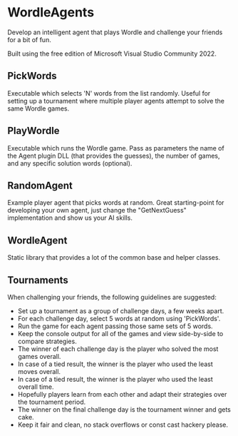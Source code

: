 # WordleAgents

Develop an intelligent agent that plays Wordle and challenge your friends for a bit of fun.

Built using the free edition of Microsoft Visual Studio Community 2022.

## PickWords
Executable which selects 'N' words from the list randomly. Useful for setting up a tournament where multiple player agents attempt to solve the same Wordle games.

## PlayWordle
Executable which runs the Wordle game. Pass as parameters the name of the Agent plugin DLL (that provides the guesses), the number of games, and any specific solution words (optional).

## RandomAgent
Example player agent that picks words at random. Great starting-point for developing your own agent, just change the "GetNextGuess" implementation and show us your AI skills.

## WordleAgent
Static library that provides a lot of the common base and helper classes.

## Tournaments
When challenging your friends, the following guidelines are suggested:
- Set up a tournament as a group of challenge days, a few weeks apart.
- For each challenge day, select 5 words at random using 'PickWords'.
- Run the game for each agent passing those same sets of 5 words.
- Keep the console output for all of the games and view side-by-side to compare strategies.
- The winner of each challenge day is the player who solved the most games overall.
- In case of a tied result, the winner is the player who used the least moves overall.
- In case of a tied result, the winner is the player who used the least overall time.
- Hopefully players learn from each other and adapt their strategies over the tournament period.
- The winner on the final challenge day is the tournament winner and gets cake.
- Keep it fair and clean, no stack overflows or const cast hackery please.
